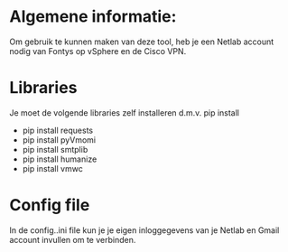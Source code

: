 # Algemene informatie:
Om gebruik te kunnen maken van deze tool, heb je een Netlab account nodig van Fontys op vSphere en de Cisco VPN. 

# Libraries
Je moet de volgende libraries zelf installeren d.m.v. pip install

- pip install requests
- pip install pyVmomi
- pip install smtplib
- pip install humanize
- pip install vmwc

# Config file
In de config..ini file kun je je eigen inloggegevens van je Netlab en Gmail account invullen om te verbinden.
